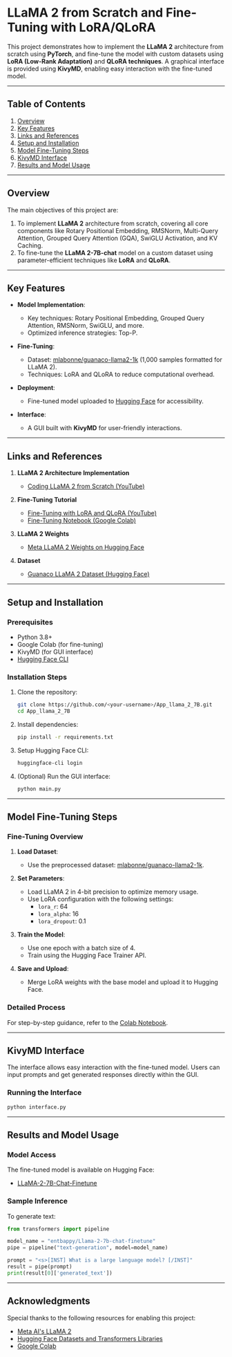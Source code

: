 
# LLaMA 2 from Scratch and Fine-Tuning with LoRA/QLoRA

This project demonstrates how to implement the **LLaMA 2** architecture from scratch using **PyTorch**, and fine-tune the model with custom datasets using **LoRA (Low-Rank Adaptation)** and **QLoRA techniques**. A graphical interface is provided using **KivyMD**, enabling easy interaction with the fine-tuned model.

---

## Table of Contents

1. [Overview](#overview)  
2. [Key Features](#key-features)  
3. [Links and References](#links-and-references)  
4. [Setup and Installation](#setup-and-installation)  
5. [Model Fine-Tuning Steps](#model-fine-tuning-steps)  
6. [KivyMD Interface](#kivymd-interface)  
7. [Results and Model Usage](#results-and-model-usage)  

---

## Overview

The main objectives of this project are:  
1. To implement **LLaMA 2** architecture from scratch, covering all core components like Rotary Positional Embedding, RMSNorm, Multi-Query Attention, Grouped Query Attention (GQA), SwiGLU Activation, and KV Caching.  
2. To fine-tune the **LLaMA 2-7B-chat** model on a custom dataset using parameter-efficient techniques like **LoRA** and **QLoRA**.  

---

## Key Features

- **Model Implementation**:
  - Key techniques: Rotary Positional Embedding, Grouped Query Attention, RMSNorm, SwiGLU, and more.
  - Optimized inference strategies:  Top-P.
  
- **Fine-Tuning**:
  - Dataset: [mlabonne/guanaco-llama2-1k](https://huggingface.co/datasets/mlabonne/guanaco-llama2-1k) (1,000 samples formatted for LLaMA 2).
  - Techniques: LoRA and QLoRA to reduce computational overhead.

- **Deployment**:
  - Fine-tuned model uploaded to [Hugging Face](https://huggingface.co/entbappy/Llama-2-7b-chat-finetune/commit/bec89c5a59d14d2a8d656911ade2bf73041b5707) for accessibility.

- **Interface**:
  - A GUI built with **KivyMD** for user-friendly interactions.

---

## Links and References

1. **LLaMA 2 Architecture Implementation**  
   - [Coding LLaMA 2 from Scratch (YouTube)](https://www.youtube.com/watch?v=oM4VmoabDAI&t=1156s)

2. **Fine-Tuning Tutorial**  
   - [Fine-Tuning with LoRA and QLoRA (YouTube)](https://www.youtube.com/watch?v=oM4VmoabDAI&t=1156s)  
   - [Fine-Tuning Notebook (Google Colab)](https://drive.google.com/file/d/1Bd7c5rioBOmtJbDEax83vAHEPru-r06l/view?usp=sharing)

3. **LLaMA 2 Weights**  
   - [Meta LLaMA 2 Weights on Hugging Face](https://huggingface.co/meta-llama/Llama-2-7b/tree/main)

4. **Dataset**  
   - [Guanaco LLaMA 2 Dataset (Hugging Face)](https://huggingface.co/datasets/mlabonne/guanaco-llama2-1k)

---

## Setup and Installation

### Prerequisites

- Python 3.8+
- Google Colab (for fine-tuning)
- KivyMD (for GUI interface)
- [Hugging Face CLI](https://huggingface.co/docs/huggingface_hub/quick_start#login)

### Installation Steps

1. Clone the repository:
   ```bash
   git clone https://github.com/<your-username>/App_llama_2_7B.git
   cd App_llama_2_7B
   ```

2. Install dependencies:
   ```bash
   pip install -r requirements.txt
   ```

3. Setup Hugging Face CLI:
   ```bash
   huggingface-cli login
   ```

4. (Optional) Run the GUI interface:
   ```bash
   python main.py
   ```

---

## Model Fine-Tuning Steps

### Fine-Tuning Overview

1. **Load Dataset**:
   - Use the preprocessed dataset: [mlabonne/guanaco-llama2-1k](https://huggingface.co/datasets/mlabonne/guanaco-llama2-1k).

2. **Set Parameters**:
   - Load LLaMA 2 in 4-bit precision to optimize memory usage.
   - Use LoRA configuration with the following settings:
     - `lora_r`: 64
     - `lora_alpha`: 16
     - `lora_dropout`: 0.1

3. **Train the Model**:
   - Use one epoch with a batch size of 4.
   - Train using the Hugging Face Trainer API.

4. **Save and Upload**:
   - Merge LoRA weights with the base model and upload it to Hugging Face.

### Detailed Process

For step-by-step guidance, refer to the [Colab Notebook](https://drive.google.com/file/d/1Bd7c5rioBOmtJbDEax83vAHEPru-r06l/view?usp=sharing).

---

## KivyMD Interface

The interface allows easy interaction with the fine-tuned model. Users can input prompts and get generated responses directly within the GUI.  

### Running the Interface

```bash
python interface.py
```

---

## Results and Model Usage

### Model Access

The fine-tuned model is available on Hugging Face:
- [LLaMA-2-7B-Chat-Finetune](https://huggingface.co/entbappy/Llama-2-7b-chat-finetune)

### Sample Inference

To generate text:
```python
from transformers import pipeline

model_name = "entbappy/Llama-2-7b-chat-finetune"
pipe = pipeline("text-generation", model=model_name)

prompt = "<s>[INST] What is a large language model? [/INST]"
result = pipe(prompt)
print(result[0]['generated_text'])
```

---

## Acknowledgments

Special thanks to the following resources for enabling this project:  
- [Meta AI's LLaMA 2](https://huggingface.co/meta-llama/Llama-2-7b/tree/main)  
- [Hugging Face Datasets and Transformers Libraries](https://huggingface.co/)  
- [Google Colab](https://colab.research.google.com/)  

